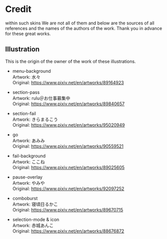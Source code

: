 # Credit

within such skins We are not all of them and below
are the sources of all references and the names of
the authors of the work. Thank you in advance for
these great works.

## Illustration

This is the origin of the owner of the work of these illustrations.

- menu-background\
  Artwork: 水々\
  Original: https://www.pixiv.net/en/artworks/89164923

- section-pass\
  Artwork: rulu＠お仕事募集中\
  Original: https://www.pixiv.net/en/artworks/89840657

- section-fail\
  Artwork: きらまるこう\
  Original: https://www.pixiv.net/en/artworks/95020949

- go\
  Artwork: あみみ\
  Original: https://www.pixiv.net/en/artworks/90559521

- fail-background\
  Artwork: ここね\
  Original: https://www.pixiv.net/en/artworks/89025605

- pause-overlay\
  Artwork: やみや\
  Original: https://www.pixiv.net/en/artworks/92097252

- comboburst\
  Artwork: 寝頃日るかこ\
  Original: https://www.pixiv.net/en/artworks/89670715

- selection-mode & icon\
  Artwork: 赤城あんこ\
  Original: https://www.pixiv.net/en/artworks/88676872
